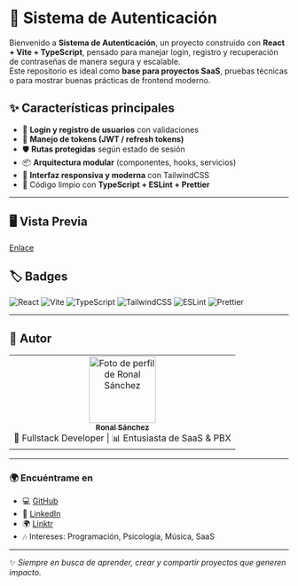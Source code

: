 # 🔐 Sistema de Autenticación

Bienvenido a **Sistema de Autenticación**, un proyecto construido con **React + Vite + TypeScript**, pensado para manejar login, registro y recuperación de contraseñas de manera segura y escalable.  
Este repositorio es ideal como **base para proyectos SaaS**, pruebas técnicas o para mostrar buenas prácticas de frontend moderno.

## ✨ Características principales

- 📲 **Login y registro de usuarios** con validaciones  
- 🔑 **Manejo de tokens (JWT / refresh tokens)**  
- 🛡️ **Rutas protegidas** según estado de sesión  
- 📦 **Arquitectura modular** (componentes, hooks, servicios)  
- 🎨 **Interfaz responsiva y moderna** con TailwindCSS  
- 🧹 Código limpio con **TypeScript + ESLint + Prettier**  

---

## 🖥️ Vista Previa

[Enlace](https://system-auth.netlify.app/)

## 🏷️ Badges

![React](https://img.shields.io/badge/React-18-61DAFB?logo=react&logoColor=white&style=flat)  ![Vite](https://img.shields.io/badge/Vite-4-646CFF?logo=vite&logoColor=white&style=flat)  ![TypeScript](https://img.shields.io/badge/TypeScript-5-3178C6?logo=typescript&logoColor=white&style=flat)  ![TailwindCSS](https://img.shields.io/badge/TailwindCSS-3-06B6D4?logo=tailwindcss&logoColor=white&style=flat)  ![ESLint](https://img.shields.io/badge/ESLint-8-4B32C3?logo=eslint&logoColor=white&style=flat)  ![Prettier](https://img.shields.io/badge/Prettier-3-F7B93E?logo=prettier&logoColor=black&style=flat)  

---

## 👤 Autor

<table>
  <tr>
    <td align="center">
      <a href="https://github.com/sronaal">
        <img src="https://avatars.githubusercontent.com/u/88067203?v=4" width="120px;" alt="Foto de perfil de Ronal Sánchez"/>
        <br />
        <sub><b>Ronal Sánchez</b></sub>
      </a>
      <br />
      🚀 Fullstack Developer | 📊 Entusiasta de SaaS & PBX
    </td>
  </tr>
</table>

---

### 🌍 Encuéntrame en

- 💻 [GitHub](https://github.com/sronaal)  
- 💼 [LinkedIn](https://www.linkedin.com/in/sronaalz/)
- 🌍 [Linktr](https://linktr.ee/sronaalz)
- 🎶 Intereses: Programación, Psicología, Música, SaaS  

---

✨ *Siempre en busca de aprender, crear y compartir proyectos que generen impacto.*